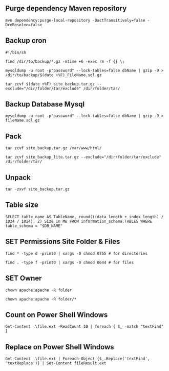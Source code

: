 ## Purge dependency Maven repository

`mvn dependency:purge-local-repository -DactTransitively=false -DreResolve=false`

## Backup cron

`#!/bin/sh`

`find /dir/to/backup/*.gz -mtime +6 -exec rm -f {} \;`

`mysqldump -u root -p"password" --lock-tables=false dbName | gzip -9 > /dir/to/backup/$(date +%F)_FileName.sql.gz`

`tar zcvf $(date +%F)_site_backup.tar.gz --exclude="/dir/folder/tar/exclude" /dir/folder/tar/`

## Backup Database Mysql

`mysqldump -u root -p"password" --lock-tables=false dbName | gzip -9 > fileName.sql.gz`

## Pack

`tar zcvf site_backup.tar.gz /var/www/html/`

`tar zcvf site_backup_lite.tar.gz --exclude="/dir/folder/tar/exclude" /dir/folder/tar/`

## Unpack

`tar -zxvf site_backup.tar.gz`

## Table size

`SELECT table_name AS TableName, round(((data_length + index_length) / 1024 / 1024), 2) Size in MB FROM information_schema.TABLES WHERE table_schema = "$DB_NAME"`

## SET Permissions Site Folder & Files

`find * -type d -print0 | xargs -0 chmod 0755 # for directories`

`find . -type f -print0 | xargs -0 chmod 0644 # for files`

## SET Owner

`chown apache:apache -R folder`

`chown apache:apache -R folder/*`

## Count on Power Shell Windows

`Get-Content .\file.ext -ReadCount 10 | foreach { $_ -match "textFind" }`

## Replace on Power Shell Windows

`Get-Content .\file.ext | Foreach-Object {$_.Replace('textFind', 'textReplace')} | Set-Content fileResult.ext`
